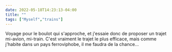 ---date: 2022-05-18T14:23:13-04:00title: ""tags: ["Myself","trains"]---Voyage pour le boulot qui s'approche, et j'essaie donc de proposer un trajet mi-avion, mi-train. C'est vraiment le trajet le plus efficace, mais comme j'habite dans un pays ferroviphobe, il me faudra de la chance...